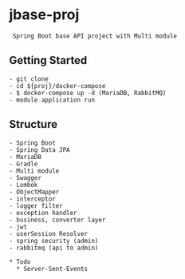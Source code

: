 # jbase-proj

```
 Spring Boot base API project with Multi module
```

## Getting Started

```
- git clone
- cd ${proj}/docker-compose
- $ docker-compose up -d (MariaDB, RabbitMQ)
- module application run
```


## Structure

```
- Spring Boot
- Spring Data JPA
- MariaDB
- Gradle
- Multi module
- Swagger
- Lombok
- ObjectMapper
- interceptor
- logger filter
- exception handler
- business, converter layer
- jwt
- userSession Resolver
- spring security (admin)
- rabbitmq (api to admin)

* Todo          
  * Server-Sent-Events  
```









